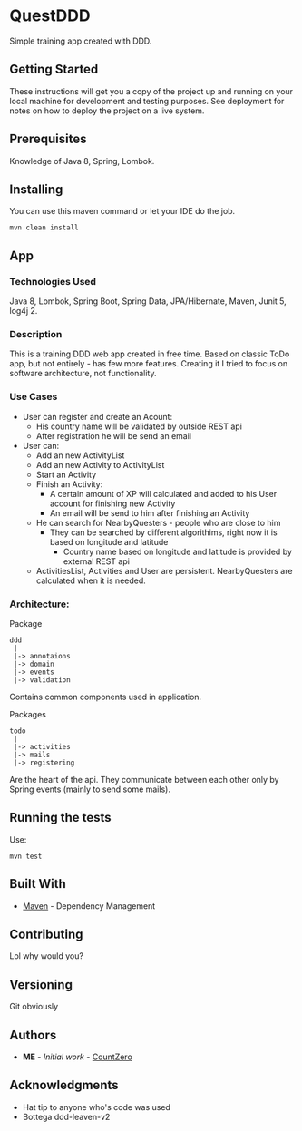# QuestDDD

Simple training app created with DDD. 

## Getting Started

These instructions will get you a copy of the project up and running on your local machine for development and testing purposes. See deployment for notes on how to deploy the project on a live system.

## Prerequisites

Knowledge of Java 8, Spring, Lombok. 


## Installing

You can use this maven command or let your IDE do the job.

```
mvn clean install
```

## App 

### Technologies Used

Java 8, Lombok, Spring Boot, Spring Data, JPA/Hibernate, Maven, Junit 5, log4j 2.  

### Description

This is a training DDD web app created in free time. Based on classic ToDo app, but not entirely - has few more features. Creating it I tried to focus on software architecture, not functionality. 

### Use Cases

- User can register and create an Acount:
  - His country name will be validated by outside REST api
  - After registration he will be send an email
- User can:
  - Add an new ActivityList
  - Add an new Activity to ActivityList
  - Start an Activity
  - Finish an Activity:
    - A certain amount of XP will calculated and added to his User account for finishing new Activity
    - An email will be send to him after finishing an Activity
  - He can search for NearbyQuesters - people who are close to him
    - They can be searched by different algorithims, right now it is based on longitude and latitude
      - Country name based on longitude and latitude is provided by external REST api
  - ActivitiesList, Activities and User are persistent. NearbyQuesters are calculated when it is needed. 
  
### Architecture:

Package

```
ddd
 |
 |-> annotaions
 |-> domain
 |-> events
 |-> validation
```

Contains common components used in application. 


Packages

```
todo
 |
 |-> activities
 |-> mails
 |-> registering
```

Are the heart of the api. They communicate between each other only by Spring events (mainly to send some mails). 



## Running the tests

Use:

```
mvn test
```

## Built With

* [Maven](https://maven.apache.org/) - Dependency Management

## Contributing

Lol why would you? 

## Versioning

Git obviously

## Authors

* **ME** - *Initial work* - [CountZero](https://github.com/GraphZero)

## Acknowledgments

* Hat tip to anyone who's code was used
* Bottega ddd-leaven-v2


